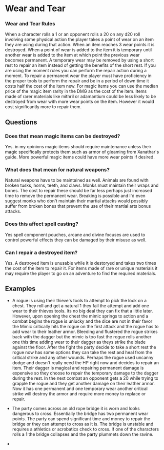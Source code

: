 # Wear and Tear

### Wear and Tear Rules
When a character rolls a 1 or an opponent rolls a 20 on any d20 roll involving some physical action the player takes a point of wear on an item they are using during that action. When an item reaches 3 wear points it is destroyed. When a point of wear is added to the item it is temporary until another wear is added to the item at which point the previous wear becomes permanent. A temporary wear may be removed by using a short rest to repair an item instead of getting the benefits of the short rest. If you are using the moment rules you can perform the repair action during a moment. To repair a permanent wear the player must have proficiency in the proper tools to perform the repair and be in a period of down time it costs half the cost of the item new. For magic items you can use the median price of the magic item rarity in the DMG as the cost of the item. Items made of rarer materials like mithril or adamantium could be less likely to be destroyed from wear with more wear points on the item. However it would cost significantly more to repair them.

## Questions

### Does that mean magic items can be destroyed?
Yes. in my opinions magic items should require maintenance unless their magic specifically protects them such as armor of gleaming from Xanathar's guide. More powerful magic items could have more wear points if desired.

### What does that mean for natural weapons?
Natural weapons have to be maintained as well. Animals are found with broken tusks, horns, teeth, and claws. Monks must maintain their wraps and bones. The cost to repair these should be far less perhaps just increased time to remove the permanent wear. Breaking is possible and I'd even suggest monks who don't maintain their martial attacks would possibly suffer from broken bones that prevent the use of their martial arts bonus attacks.

### Does this affect spell casting?
Yes spell component pouches, arcane and divine focuses are used to control powerful effects they can be damaged by their misuse as well. 

### Can I repair a destroyed item?
Yes. A destroyed item is unusable while it is destoryed and takes two times the cost of the item to repair it. For items made of rare or unique materials it may require the player to go on an adventure to find the required materials. 

## Examples

- A rogue is using their thieve's tools to attempt to pick the lock on a chest. They roll and get a natural 1 they fail the attempt and add one wear to their thieves tools. Its no big deal they can fix that a little later. However, upon opening the chest the mimic springs to action and a combat begins the rogue is unlucky and the dice are not in their favor the Mimic critically hits the rogue on the first attack and the rogue has to add wear to their leather armor. Bleeding and flustered the rogue strikes back with the dagger but the mimic is too fast the rogue rolls another one this time adding wear to their dagger as theys strike the blade against the floor. After the fight the party decide to take a short rest the rogue now has some options they can take the rest and heal from the critical strike and any other wounds. Perhaps the rogue used uncanny dodge and doesn't really need the HP right now and decides to repair an item. Their dagger is magical and repairing permanent damage is expensive so they choose to repair the temporary damage to the dagger during the rest. In the next combat an opponent gets a 20 while trying to grapple the rogue and they get another damage on their leather armor. Now it has one permanent and one temporary wear another critical strike will destroy the armor and require more money to replace or repair. 

- The party comes across an old rope bridge it is worn and looks dangerous to cross. Essentially the bridge has two permanent wear points. The party can spend significant time and money to repair the bridge or they can attempt to cross as it is. The bridge is unstable and requires a athletics or acrobatics check to cross. If one of the characters rolls a 1 the bridge collapses and the party plummets down the ravine.

- 




